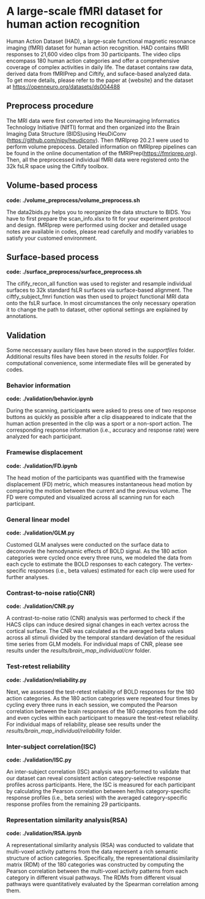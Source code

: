 # A large-scale fMRI dataset for human action recognition
Human Action Dataset (HAD), a large-scale functional magnetic resonance imaging (fMRI) dataset for human action recognition. HAD contains fMRI responses to 21,600 video clips from 30 participants. The video clips encompass 180 human action categories and offer a comprehensive coverage of complex activities in daily life. The dataset contains raw data, derived data from fMRIPrep and Ciftify, and suface-based analyzed data.   
To get more details, please refer to the paper at {website} and the dataset at https://openneuro.org/datasets/ds004488

## Preprocess procedure
The MRI data were first converted into the Neuroimaging Informatics Technology Initiative (NIfTI) format and then organized into the Brain Imaging Data Structure (BIDS)using HeuDiConv (https://github.com/nipy/heudiconv). Then fMRIprep 20.2.1 were used to perform volume prepocess. Detailed information on fMRIprep pipelines can be found in the online documentation of the fMRIPrep(https://fmriprep.org). Then, all the preprocessed individual fMRI data were registered onto the 32k fsLR space using the Ciftify toolbox.

## Volume-based process
**code: ./volume_preprocess/volume_preprocess.sh**

The data2bids.py helps you to reorganize the data structure to BIDS. You have to first prepare the scan_info.xlsx to fit for your experiment protocol and design. 
fMRIprep were performed using docker and detailed usage notes are available in codes, please read carefully and modify variables to satisfy your customed environment.

## Surface-based process
**code: ./surface_preprocess/surface_preprocess.sh**

The cifify_recon_all function was used to register and resample individual surfaces to 32k standard fsLR surfaces via surface-based alignment. The ciftfy_subject_fmri function was then used to project functional MRI data onto the fsLR surface. 
In most circumstances the only necessary operation it to change the path to dataset, other optional settings are explained by annotations.

## Validation
Some neccessary auxilary files have been stored in the *supportfiles* folder.
Additional results files have been stored in the *results* folder.
For computational convenience, some intermediate files will be generated by codes.
### Behavior information

**code: ./validation/behavior.ipynb**

During the scanning, participants were asked to press one of two response buttons as quickly as possible after a clip disappeared to indicate that the human action presented in the clip was a sport or a non-sport action. The corresponding response information (i.e., accuracy and response rate) were analyzed for each participant. 

### Framewise displacement

**code: ./validation/FD.ipynb**

The head motion of the participants was quantified with the framewise displacement (FD) metric, which measures instantaneous head motion by comparing the motion between the current and the previous volume. The FD were computed and visualized across all scanning run for each participant.  

### General linear model

**code: ./validation/GLM.py**

Customed GLM analyses were conducted on the surface data to deconvovle the hemodynamic effects of BOLD signal. As the 180 action categories were cycled once every three runs, we modeled the data from each cycle to estimate the BOLD responses to each category. The vertex-specific responses (i.e., beta values) estimated for each clip were used for further analyses.

### Contrast-to-noise ratio(CNR)

**code: ./validation/CNR.py**

A contrast-to-noise ratio (CNR) analysis was performed to check if the HACS clips can induce desired signal changes in each vertex across the cortical surface. The CNR was calculated as the averaged beta values across all stimuli divided by the temporal standard deviation of the residual time series from GLM models. For individual maps of CNR, please see results under the *results/brain_map_individual/cnr* folder.

### Test-retest reliability

**code: ./validation/reliability.py**

Next, we assessed the test-retest reliability of BOLD responses for the 180 action categories. As the 180 action categories were repeated four times by cycling every three runs in each session, we computed the Pearson correlation between the brain responses of the 180 categories from the odd and even cycles within each participant to measure the test-retest reliability. For individual maps of reliability, please see results under the *results/brain_map_individual/reliability* folder.

### Inter-subject correlation(ISC)

**code: ./validation/ISC.py**

An inter-subject correlation (ISC) analysis was performed to validate that our dataset can reveal consistent action category-selective response profiles across participants. Here, the ISC is measured for each participant by calculating the Pearson correlation between her/his category-specific response profiles (i.e., beta series) with the averaged category-specific response profiles from the remaining 29 participants.

### Representation similarity analysis(RSA)

**code: ./validation/RSA.ipynb**

A representational similarity analysis (RSA) was conducted to validate that multi-voxel activity patterns from the data represent a rich semantic structure of action categories. Specifically, the representational dissimilarity matrix (RDM) of the 180 categories was constructed by computing the Pearson correlation between the multi-voxel activity patterns from each category in different visual pathways. The RDMs from different visual pathways were quantitatively evaluated by the Spearman correlation among them.